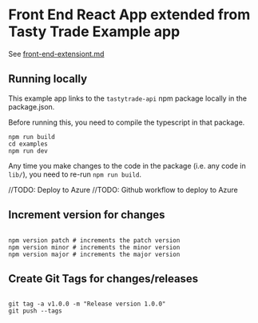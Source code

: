 # Front End React App extended from Tasty Trade Example app

See [front-end-extensiont.md](./front-end-extensions.md)

## Running locally

This example app links to the `tastytrade-api` npm package locally in the package.json.

Before running this, you need to compile the typescript in that package.

```node
npm run build
cd examples
npm run dev
```

Any time you make changes to the code in the package (i.e. any code in `lib/`), you need to re-run `npm run build`.

//TODO: Deploy to Azure
//TODO: Github workflow to deploy to Azure

## Increment version for changes

```node

npm version patch # increments the patch version
npm version minor # increments the minor version
npm version major # increments the major version

```

## Create Git Tags for changes/releases

```git

git tag -a v1.0.0 -m "Release version 1.0.0"
git push --tags

```
